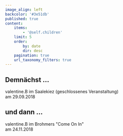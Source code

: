 ```yaml
---
image_align: left
backcolor: '#3e51db'
published: true
content:
    items:
        - '@self.children'
    limit: 5
    order:
        by: date
        dir: desc
    pagination: true
    url_taxonomy_filters: true
---
```


## **Demnächst …**

valentine.B im Saalekiez (geschlossenes Veranstaltung)<br>am 29.09.2018<br>

## **und dann …**

valentine.B im Brohmers "Come On In"<br>am 24.11.2018<br>